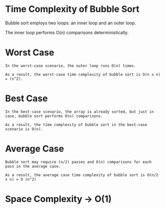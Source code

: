 # Time Complexity of Bubble Sort

Bubble sort employs two loops: an inner loop and an outer loop.

The inner loop performs O(n) comparisons deterministically.

# Worst Case

    In the worst-case scenario, the outer loop runs O(n) times.
    
    As a result, the worst-case time complexity of bubble sort is O(n x n) = (n^2).

# Best Case

    In the best-case scenario, the array is already sorted, but just in case, bubble sort performs O(n) comparisons.
    
    As a result, the time complexity of bubble sort in the best-case scenario is O(n).

# Average Case

    Bubble sort may require (n/2) passes and O(n) comparisons for each pass in the average case.
    
    As a result, the average case time complexity of bubble sort is O(n/2 x n) = O (n^2)
    
# Space Complexity -> O(1)
